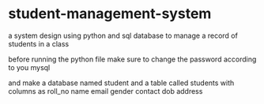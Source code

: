 # student-management-system
a system design using python and sql database to manage a record of students in a class

before running the python file make sure to change the password according to you mysql 

and make a database named student and a table called students with columns as roll_no
                                                                              name 
                                                                              email 
                                                                              gender 
                                                                              contact
                                                                              dob
                                                                              address
                                                                              
                                                                              
